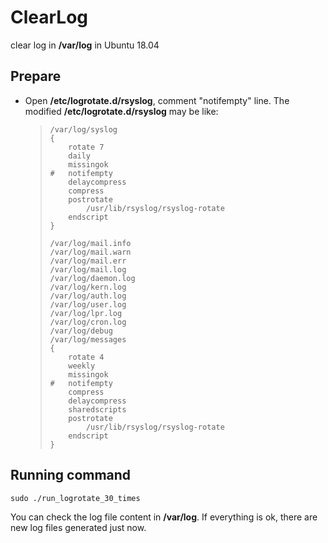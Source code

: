 # ClearLog
 clear log in **/var/log** in Ubuntu 18.04

## Prepare

* Open **/etc/logrotate.d/rsyslog**, comment "notifempty"  line. The modified **/etc/logrotate.d/rsyslog** may be like: 

  > ```shell
  > /var/log/syslog
  > {
  > 	rotate 7
  > 	daily
  > 	missingok
  > #	notifempty
  > 	delaycompress
  > 	compress
  > 	postrotate
  > 		/usr/lib/rsyslog/rsyslog-rotate
  > 	endscript
  > }
  > 
  > /var/log/mail.info
  > /var/log/mail.warn
  > /var/log/mail.err
  > /var/log/mail.log
  > /var/log/daemon.log
  > /var/log/kern.log
  > /var/log/auth.log
  > /var/log/user.log
  > /var/log/lpr.log
  > /var/log/cron.log
  > /var/log/debug
  > /var/log/messages
  > {
  > 	rotate 4
  > 	weekly
  > 	missingok
  > #	notifempty
  > 	compress
  > 	delaycompress
  > 	sharedscripts
  > 	postrotate
  > 		/usr/lib/rsyslog/rsyslog-rotate
  > 	endscript
  > }
  > ```
## Running command

```shell
sudo ./run_logrotate_30_times
```

You can check the log file content in **/var/log**. If everything is ok, there are new log files generated just now.